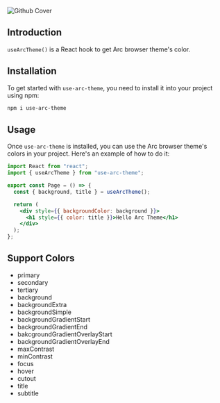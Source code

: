 ![Github Cover](https://github.com/davidho0403/arc-theme/assets/75478661/7201da40-8bde-42d3-80dc-a4711cbd57ea)

## Introduction

`useArcTheme()` is a React hook to get Arc browser theme's color.

## Installation

To get started with `use-arc-theme`, you need to install it into your project using npm:

```bash
npm i use-arc-theme
```

## Usage

Once `use-arc-theme` is installed, you can use the Arc browser theme's colors in your project. Here's an example of how to do it:

```jsx
import React from "react";
import { useArcTheme } from "use-arc-theme";

export const Page = () => {
  const { background, title } = useArcTheme();

  return (
    <div style={{ backgroundColor: background }}>
      <h1 style={{ color: title }}>Hello Arc Theme</h1>
    </div>
  );
};
```

## Support Colors

- primary
- secondary
- tertiary
- background
- backgroundExtra
- backgroundSimple
- backgroundGradientStart
- backgroundGradientEnd
- bakcgroundGradientOverlayStart
- backgroundGradientOverlayEnd
- maxContrast
- minContrast
- focus
- hover
- cutout
- title
- subtitle
